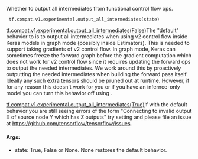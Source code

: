 Whether to output all intermediates from functional control flow ops.

```
 tf.compat.v1.experimental.output_all_intermediates(state)
```
[tf.compat.v1.experimental.output_all_intermediates(False)](https://tensorflow.google.cn/api_docs/python/tf/compat/v1/experimental/output_all_intermediates)The "default" behavior to is to output all intermediates when using v2 control flow inside Keras models in graph mode (possibly inside Estimators). This is needed to support taking gradients of v2 control flow. In graph mode, Keras can sometimes freeze the forward graph before the gradient computation which does not work for v2 control flow since it requires updating the forward ops to output the needed intermediates. We work around this by proactively outputting the needed intermediates when building the forward pass itself. Ideally any such extra tensors should be pruned out at runtime. However, if for any reason this doesn't work for you or if you have an infernce-only model you can turn this behavior off using .

[tf.compat.v1.experimental.output_all_intermediates(True)](https://tensorflow.google.cn/api_docs/python/tf/compat/v1/experimental/output_all_intermediates)If with the default behavior you are still seeing errors of the form "Connecting to invalid output X of source node Y which has Z outputs" try setting  and please file an issue at https://github.com/tensorflow/tensorflow/issues.

#### Args:
- state: True, False or None. None restores the default behavior.
